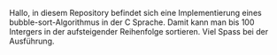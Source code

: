 
Hallo,
in diesem Repository befindet sich eine Implementierung eines bubble-sort-Algorithmus in der C Sprache.
 Damit kann man bis 100 Intergers in der aufsteigender Reihenfolge sortieren.
Viel Spass bei der Ausführung. 
